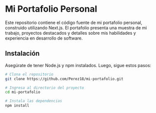 # Mi Portafolio Personal

Este repositorio contiene el código fuente de mi portafolio personal, construido utilizando Next.js. El portafolio presenta una muestra de mi trabajo, proyectos destacados y detalles sobre mis habilidades y experiencia en desarrollo de software.

## Instalación

Asegúrate de tener Node.js y npm instalados. Luego, sigue estos pasos:

```bash
# Clona el repositorio
git clone https://github.com/Perez18/mi-portafolio.git

# Ingresa al directorio del proyecto
cd mi-portafolio

# Instala las dependencias
npm install
